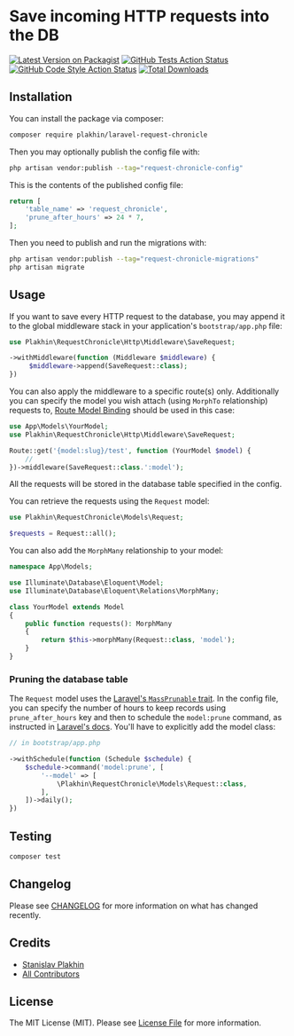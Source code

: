 # Save incoming HTTP requests into the DB

[![Latest Version on Packagist](https://img.shields.io/packagist/v/plakhin/laravel-request-chronicle.svg?style=flat-square)](https://packagist.org/packages/plakhin/laravel-request-chronicle)
[![GitHub Tests Action Status](https://img.shields.io/github/actions/workflow/status/plakhin/laravel-request-chronicle/run-tests.yml?branch=main&label=tests&style=flat-square)](https://github.com/plakhin/laravel-request-chronicle/actions?query=workflow%3Arun-tests+branch%3Amain)
[![GitHub Code Style Action Status](https://img.shields.io/github/actions/workflow/status/plakhin/laravel-request-chronicle/fix-php-code-style-issues.yml?branch=main&label=code%20style&style=flat-square)](https://github.com/plakhin/laravel-request-chronicle/actions?query=workflow%3A"Fix+PHP+code+style+issues"+branch%3Amain)
[![Total Downloads](https://img.shields.io/packagist/dt/plakhin/laravel-request-chronicle.svg?style=flat-square)](https://packagist.org/packages/plakhin/laravel-request-chronicle)

## Installation

You can install the package via composer:

```bash
composer require plakhin/laravel-request-chronicle
```

Then you may optionally publish the config file with:

```bash
php artisan vendor:publish --tag="request-chronicle-config"
```

This is the contents of the published config file:

```php
return [
    'table_name' => 'request_chronicle',
    'prune_after_hours' => 24 * 7,
];
```


Then you need to publish and run the migrations with:

```bash
php artisan vendor:publish --tag="request-chronicle-migrations"
php artisan migrate
```

## Usage

If you want to save every HTTP request to the database, you may append it to the global middleware stack in your application's `bootstrap/app.php` file:

```php
use Plakhin\RequestChronicle\Http\Middleware\SaveRequest;

->withMiddleware(function (Middleware $middleware) {
     $middleware->append(SaveRequest::class);
})
```

You can also apply the middleware to a specific route(s) only. Additionally you can specify the model you wish attach (using `MorphTo` relationship) requests to, [Route Model Binding](https://laravel.com/docs/routing#route-model-binding) should be used in this case:

```php
use App\Models\YourModel;
use Plakhin\RequestChronicle\Http\Middleware\SaveRequest;

Route::get('{model:slug}/test', function (YourModel $model) {
    //
})->middleware(SaveRequest::class.':model');
```

All the requests will be stored in the database table specified in the config.

You can retrieve the requests using the `Request` model:

```php
use Plakhin\RequestChronicle\Models\Request;

$requests = Request::all();
```

You can also add the `MorphMany` relationship to your model:

```php
namespace App\Models;

use Illuminate\Database\Eloquent\Model;
use Illuminate\Database\Eloquent\Relations\MorphMany;

class YourModel extends Model
{
    public function requests(): MorphMany
    {
        return $this->morphMany(Request::class, 'model');
    }
}
```

### Pruning the database table
The `Request` model uses the [Laravel's `MassPrunable` trait](https://laravel.com/docs/eloquent#mass-pruning). In the config file, you can specify the number of hours to keep records using `prune_after_hours` key and then to schedule the `model:prune` command, as instructed in [Laravel's docs](https://laravel.com/docs/scheduling#scheduling-artisan-commands). You'll have to explicitly add the model class:

```php
// in bootstrap/app.php

->withSchedule(function (Schedule $schedule) {
    $schedule->command('model:prune', [
        '--model' => [
            \Plakhin\RequestChronicle\Models\Request::class,
        ],
    ])->daily();
})
```


## Testing

```bash
composer test
```

## Changelog

Please see [CHANGELOG](CHANGELOG.md) for more information on what has changed recently.

## Credits

- [Stanislav Plakhin](https://github.com/plakhin)
- [All Contributors](../../contributors)

## License

The MIT License (MIT). Please see [License File](LICENSE.md) for more information.
